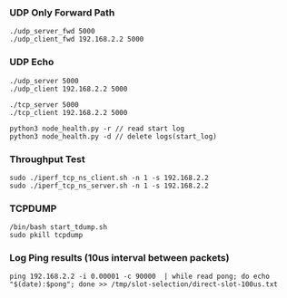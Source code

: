 
### UDP Only Forward Path

```
./udp_server_fwd 5000
./udp_client_fwd 192.168.2.2 5000
```

### UDP Echo
```
./udp_server 5000
./udp_client 192.168.2.2 5000
```

```
./tcp_server 5000
./tcp_client 192.168.2.2 5000

python3 node_health.py -r // read start log
python3 node_health.py -d // delete logs(start_log)
```

### Throughput Test
```
sudo ./iperf_tcp_ns_client.sh -n 1 -s 192.168.2.2
sudo ./iperf_tcp_ns_server.sh -n 1 -s 192.168.2.2
```

### TCPDUMP
```
/bin/bash start_tdump.sh
sudo pkill tcpdump
```

### Log Ping results (10us interval between packets)
```
ping 192.168.2.2 -i 0.00001 -c 90000  | while read pong; do echo "$(date):$pong"; done >> /tmp/slot-selection/direct-slot-100us.txt
```


